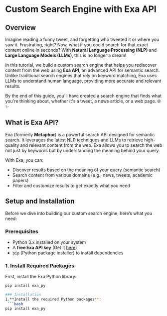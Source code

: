 # Custom Search Engine with Exa API

## Overview

Imagine reading a funny tweet, and forgetting who tweeted it or where you saw it. Frustrating, right? Now, what if you could search for that exact content online in seconds? With **Natural Language Processing (NLP)** and **Large Language Models (LLMs)**, this is no longer a dream!

In this tutorial, we build a custom search engine that helps you rediscover content from the web using **Exa API**, an advanced API for semantic search. Unlike traditional search engines that rely on keyword matching, Exa uses LLMs to understand human language, providing more accurate and relevant results.

By the end of this guide, you'll have created a search engine that finds what you're thinking about, whether it's a tweet, a news article, or a web page. 🌐✨

##  What is Exa API?

Exa (formerly **Metaphor**) is a powerful search API designed for semantic search. It leverages the latest NLP techniques and LLMs to retrieve high-quality and relevant content from the web. Exa allows you to search the web not just by keywords but by understanding the meaning behind your query.

With Exa, you can:
- Discover results based on the meaning of your query (semantic search)
- Search content from various domains (e.g., news, tweets, academic papers)
- Filter and customize results to get exactly what you need

## Setup and Installation

Before we dive into building our custom search engine, here’s what you need:

### Prerequisites

- Python 3.x installed on your system
- A **free Exa API key** (Get it [here](https://exa.ai/))
- `pip` (Python package installer) to install dependencies

### 1. Install Required Packages

First, install the Exa Python library:

```bash
pip install exa_py

### Installation
1.**Install the required Python packages**:
 ```bash
pip install exa_py
 ```


